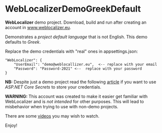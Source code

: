 # WebLocalizerDemoGreekDefault

**WebLocalizer** demo project. Download, build and run after creating an account in www.weblocalizer.eu. 

Demonstrates a *project default language* that is not English. This demo defaults to *Greek*.

Replace the demo credentials with "real" ones in appsettings.json:

    "WebLocalizer": {
        "UserEmail": "demo@weblocallizer.eu",  <-- replace with your email
        "Password": "Password-2021" <--  replace with your password
    }
 
**NB:** Despite just a demo project read the following <a target="_blank" href="https://docs.microsoft.com/en-us/aspnet/core/security/app-secrets?view=aspnetcore-6.0&tabs=windows">article</a> if you want to use *ASP.NET Core Secrets* to store your credentials. 

**WARNING:** This account was created to make it easier get familiar with WebLocalizer and is _not intended_ for other purposes. This will lead to misbehavior when trying to use with non-demo projects.

There are some <a target="_blank" href="https://www.weblocalizer.eu#videos">videos</a> you may wish to watch.

Enjoy!
